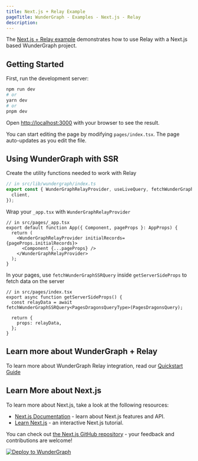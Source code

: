 ```yaml
---
title: Next.js + Relay Example
pageTitle: WunderGraph - Examples - Next.js - Relay
description:
---
```


The [Next.js + Relay example](https://github.com/wundergraph/wundergraph/tree/main/examples/nextjs-relay) demonstrates how to use Relay with a Next.js based WunderGraph project.

## Getting Started

First, run the development server:

```bash
npm run dev
# or
yarn dev
# or
pnpm dev
```

Open [http://localhost:3000](http://localhost:3000) with your browser to see the result.

You can start editing the page by modifying `pages/index.tsx`. The page auto-updates as you edit the file.

## Using WunderGraph with SSR

Create the utility functions needed to work with Relay

```ts
// in src/lib/wundergraph/index.ts
export const { WunderGraphRelayProvider, useLiveQuery, fetchWunderGraphSSRQuery } = createWunderGraphRelayApp({
  client,
});
```

Wrap your `_app.tsx` with `WunderGraphRelayProvider`

```tsx
// in src/pages/_app.tsx
export default function App({ Component, pageProps }: AppProps) {
  return (
    <WunderGraphRelayProvider initialRecords={pageProps.initialRecords}>
      <Component {...pageProps} />
    </WunderGraphRelayProvider>
  );
}
```

In your pages, use `fetchWunderGraphSSRQuery` inside `getServerSideProps` to fetch data on the server

```tsx
// in src/pages/index.tsx
export async function getServerSideProps() {
  const relayData = await fetchWunderGraphSSRQuery<PagesDragonsQueryType>(PagesDragonsQuery);

  return {
    props: relayData,
  };
}
```

## Learn more about WunderGraph + Relay

To learn more about WunderGraph Relay integration, read our [Quickstart Guide](/docs/getting-started/relay-quickstart)

## Learn More about Next.js

To learn more about Next.js, take a look at the following resources:

- [Next.js Documentation](https://nextjs.org/docs) - learn about Next.js features and API.
- [Learn Next.js](https://nextjs.org/learn) - an interactive Next.js tutorial.

You can check out [the Next.js GitHub repository](https://github.com/vercel/next.js/) - your feedback and contributions are welcome!

[![Deploy to WunderGraph](https://wundergraph.com/button)](https://cloud.wundergraph.com/new/clone?templateName=nextjs-relay)
